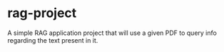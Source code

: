 # rag-project
A simple RAG application project that will use a given PDF to query info regarding the text present in it.
